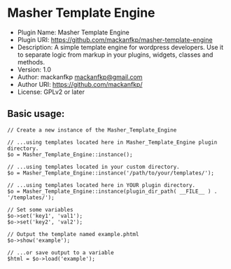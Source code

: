 Masher Template Engine
================================

* Plugin Name: Masher Template Engine
* Plugin URI: https://github.com/mackanfkp/masher-template-engine
* Description: A simple template engine for wordpress developers. Use it to separate logic from markup in your plugins, widgets, classes and methods.
* Version: 1.0
* Author: mackanfkp <mackanfkp@gmail.com>
* Author URI: https://github.com/mackanfkp/
* License: GPLv2 or later


Basic usage:
--------------------------------

	// Create a new instance of the Masher_Template_Engine

	// ...using templates located here in Masher_Template_Engine plugin directory.
	$o = Masher_Template_Engine::instance();

	// ...using templates located in your custom directory.
	$o = Masher_Template_Engine::instance('/path/to/your/templates/');

	// ...using templates located here in YOUR plugin directory.
	$o = Masher_Template_Engine::instance(plugin_dir_path( __FILE__ ) . '/templates/');

	// Set some variables
	$o->set('key1', 'val1');
	$o->set('key2', 'val2');

	// Output the template named example.phtml
	$o->show('example');

	// ...or save output to a variable
	$html = $o->load('example');
